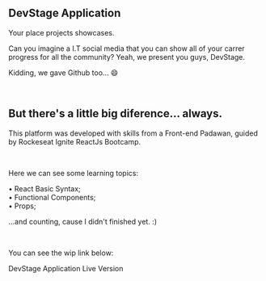 ## DevStage Application

<p>Your place projects showcases.</p>

Can you imagine a I.T social media that you can show all of your carrer progress for all the community? Yeah, we present you guys, DevStage.

Kidding, we gave Github too... 😄

</br>

## But there's a little big diference... always.

This platform was developed with skills from a Front-end Padawan, guided by Rockeseat Ignite ReactJs Bootcamp.

</br>

Here we can see some learning topics:

• React Basic Syntax;</br> • Functional Components;</br> • Props;

...and counting, cause I didn't finished yet. :)

</br>

You can see the wip link below:

<a style="Cursor: Pointer;" hef="https://google.com">DevStage Application Live Version</a>

